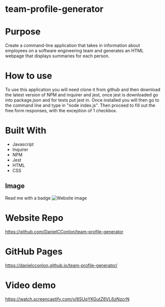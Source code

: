 # team-profile-generator

# Purpose

Create a command-line application that takes in information about employees on a software engineering team and generates an HTML webpage that displays summaries for each person.

# How to use

To use this application you will need clone it from github and then download the latest version of NPM and inquirer and jest, once jest is downloaded go into package.json and for tests put jest in. Once installed you will then go to the command line and type in "node index.js". Then proceed to fill out the free form responses, with the exception of 1 checkbox.

# Built With

- Javascript
- Inquirer
- NPM
- Jest
- HTML
- CSS

## Image

Read me with a badge
![Website image](./assets/readme%20with%20a%20license.PNG)

# Website Repo

https://github.com/DanielCConlon/team-profile-generator

# GitHub Pages

https://danielcconlon.github.io/team-profile-generator/

# Video demo

https://watch.screencastify.com/v/8SUqYKGutZ6VL6zNzcrN

